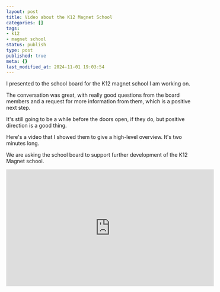 ```yaml
---
layout: post
title: Video about the K12 Magnet School
categories: []
tags:
- k12
- magnet school
status: publish
type: post
published: true
meta: {}
last_modified_at: 2024-11-01 19:03:54
---
```


I presented to the school board for the K12 magnet school I am working on.

The conversation was great, with really good questions from the board members and a request for more information from them, which is a positive next step.

It's still going to be a while before the doors open, if they do, but positive direction is a good thing.

Here's a video that I showed them to give a high-level overview. It's two minutes long.


We are asking the school board to support further development of the K12 Magnet school.
<iframe width="560" height="315" src="https://www.youtube.com/embed/EF5MG_WQt84?si=j0WjtNdF-GVTssq6" title="YouTube video player" frameborder="0" allow="accelerometer; autoplay; clipboard-write; encrypted-media; gyroscope; picture-in-picture; web-share" referrerpolicy="strict-origin-when-cross-origin" allowfullscreen></iframe>